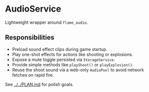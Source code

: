 # AudioService

Lightweight wrapper around `flame_audio`.

## Responsibilities

- Preload sound effect clips during game startup.
- Play one-shot effects for actions like shooting or explosions.
- Expose a mute toggle persisted via `StorageService`.
- Provide simple methods like `playShoot()` or `playExplosion()`.
- Reuse the shoot sound via a web-only `AudioPool` to avoid network
  fetches on rapid fire.

See [../../PLAN.md](../../PLAN.md) for polish goals.
